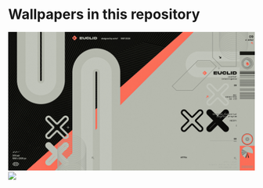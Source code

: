 # Wallpapers in this repository
 
![](wallpapers/euclidwallpaper.jpg)
![](wallpapers/euclidwallpaper1610.jpg)
